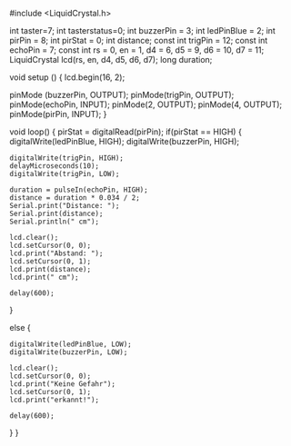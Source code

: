 #include <LiquidCrystal.h>
  

  int taster=7; 
  int tasterstatus=0;
  int buzzerPin = 3;
  int ledPinBlue = 2;
  int pirPin = 8;
  int pirStat = 0;
  int distance;
  const int trigPin = 12;
  const int echoPin = 7;
  const int rs = 0, en = 1, d4 = 6, d5 = 9, d6 = 10, d7 = 11;
  LiquidCrystal lcd(rs, en, d4, d5, d6, d7);
  long duration;
  
 
  
void setup ()
 {
  lcd.begin(16, 2);

  pinMode (buzzerPin, OUTPUT);
  pinMode(trigPin, OUTPUT); 
  pinMode(echoPin, INPUT);
  pinMode(2, OUTPUT);
  pinMode(4, OUTPUT);
  pinMode(pirPin, INPUT); 
 }

 void loop()
 {
  pirStat = digitalRead(pirPin); 
  if(pirStat == HIGH) 
  {
    digitalWrite(ledPinBlue, HIGH);
    digitalWrite(buzzerPin, HIGH);
  
    digitalWrite(trigPin, HIGH);
    delayMicroseconds(10);
    digitalWrite(trigPin, LOW);

    duration = pulseIn(echoPin, HIGH); 
    distance = duration * 0.034 / 2; 
    Serial.print("Distance: ");
    Serial.print(distance);
    Serial.println(" cm");

    lcd.clear();
    lcd.setCursor(0, 0); 
    lcd.print("Abstand: ");
    lcd.setCursor(0, 1); 
    lcd.print(distance);
    lcd.print(" cm");

    delay(600);
  }
  
  else 
  {
    
    digitalWrite(ledPinBlue, LOW);
    digitalWrite(buzzerPin, LOW);
    
    lcd.clear();
    lcd.setCursor(0, 0); 
    lcd.print("Keine Gefahr");
    lcd.setCursor(0, 1);
    lcd.print("erkannt!");
   
    delay(600);
  }
 }
